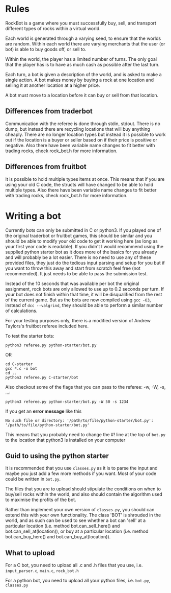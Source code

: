 # Rules

RockBot is a game where you must successfully buy, sell, and transport
different types of rocks within a virtual world.

Each world is generated through a varying seed, to ensure that the
worlds are random. Within each world there are varying merchants
that the user (or bot) is able to buy goods off, or sell to.

Within the world, the player has a limited number of turns.
The only goal that the player has is to have as much cash as
possible after the last turn.

Each turn, a bot is given a description of the world, and is asked to make a
single action. A bot makes money by buying a rock at one location and
selling it at another location at a higher price.

A bot must move to a location before it can buy or sell from that location.

## Differences from traderbot
Communication with the referee is done through stdin, stdout. There is no dump,
but instead there are recycling locations that will buy anything cheaply.
There are no longer location types but instead it is possible to work out if the
location is a buyer or seller based on if their price is positive or negative.
Also there have been variable name changes to fit better with
trading rocks, check rock_bot.h for more information.

## Differences from fruitbot
It is possible to hold multiple types items at once. This means that if you
are using your old C code, the structs will have changed to be able to hold
multiple types. Also there have been variable name changes to fit better with
trading rocks, check rock_bot.h for more information.


# Writing a bot

Currently bots can only be submitted in C or python3. If you played one of the
original traderbot or fruitbot games, this should be similar and you should be
able to modify your old code to get it working here (as long as your first
year code is readable). If you didn't I would recommend using the supplied
python starter bot as it does more of the basics for you already and will
probably be a lot easier. There is no need to use any of these provided
files, they just do the tedious input parsing and setup for you but if you
want to throw this away and start from scratch feel free (not recommended).
It just needs to be able to pass the submission test.

Instead of the 10 seconds that was available per bot the original assignment,
rock bots are only allowed to use up to 0.2 seconds per turn. If your bot
does not finish within that time, it will be disqualified from the rest of
the current game. But as the bots are now compiled using `gcc -O3`, instead of
`dcc --valgrind`, they should be able to perform a similar number of calculations.

For your testing purposes only, there is a modified version of
Andrew Taylors's fruitbot referee included here.

To test the starter bots:
```
python3 referee.py python-starter/bot.py
```
OR
```
cd C-starter
gcc *.c -o bot
cd ..
python3 referee.py C-starter/bot
```

Also checkout some of the flags that you can pass to the referee:
-w, -W, -s, ...:
```
python3 referee.py python-starter/bot.py -W 50 -s 1234
```

If you get an **error message** like this
```
No such file or directory: '/path/to/file/python-starter/bot.py': '/path/to/file/python-starter/bot.py'
```

This means that you probably need to change the #! line at the top of `bot.py`
to the location that python3 is installed on your computer

## Guid to using the python starter

It is recommended that you use `classes.py` as it is to parse the input and maybe
you just add a few more methods if you want. Most of your code could be written
in `bot.py`.

The files that you are to upload should stipulate the conditions on when to
buy/sell rocks within the world, and also should contain the algorithm used
to maximise the profits of the bot.

Rather than implement your own version of `classes.py`, you should
can extend this with your own functionality. The
class 'BOT' is shrouded in the world, and as such can be used to see
whether a bot can 'sell' at a particular location (i.e. method
bot.can_sell_here() and bot.can_sell_at(location)), or buy at a
particular location (i.e. method bot.can_buy_here() and
bot.can_buy_at(location)).


## What to upload
For a C bot, you need to upload all .c and .h files that you use, i.e. `input_parser.c`, `main.c`, `rock_bot.h`

For a python bot, you need to upload all your python files, i.e. `bot.py`, `classes.py`
